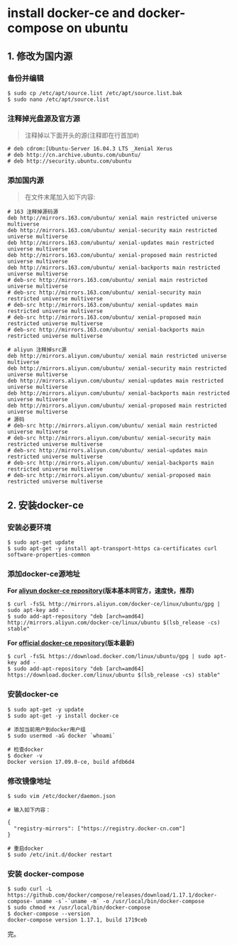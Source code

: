 
# install docker-ce and docker-compose on ubuntu

## 1. 修改为国内源
### 备份并编辑
```
$ sudo cp /etc/apt/source.list /etc/apt/source.list.bak
$ sudo nano /etc/apt/source.list
```
### 注释掉光盘源及官方源

> 注释掉以下面开头的源(注释即在行首加#)
```
# deb cdrom:[Ubuntu-Server 16.04.3 LTS _Xenial Xerus
# deb http://cn.archive.ubuntu.com/ubuntu/
# deb http://security.ubuntu.com/ubuntu 
```

### 添加国内源

> 在文件末尾加入如下内容:
```
# 163 注释掉源码源
deb http://mirrors.163.com/ubuntu/ xenial main restricted universe multiverse
deb http://mirrors.163.com/ubuntu/ xenial-security main restricted universe multiverse
deb http://mirrors.163.com/ubuntu/ xenial-updates main restricted universe multiverse
deb http://mirrors.163.com/ubuntu/ xenial-proposed main restricted universe multiverse
deb http://mirrors.163.com/ubuntu/ xenial-backports main restricted universe multiverse
# deb-src http://mirrors.163.com/ubuntu/ xenial main restricted universe multiverse
# deb-src http://mirrors.163.com/ubuntu/ xenial-security main restricted universe multiverse
# deb-src http://mirrors.163.com/ubuntu/ xenial-updates main restricted universe multiverse
# deb-src http://mirrors.163.com/ubuntu/ xenial-proposed main restricted universe multiverse
# deb-src http://mirrors.163.com/ubuntu/ xenial-backports main restricted universe multiverse

# aliyun 注释掉src源
deb http://mirrors.aliyun.com/ubuntu/ xenial main restricted universe multiverse
deb http://mirrors.aliyun.com/ubuntu/ xenial-security main restricted universe multiverse
deb http://mirrors.aliyun.com/ubuntu/ xenial-updates main restricted universe multiverse
deb http://mirrors.aliyun.com/ubuntu/ xenial-backports main restricted universe multiverse
deb http://mirrors.aliyun.com/ubuntu/ xenial-proposed main restricted universe multiverse 
# 源码
# deb-src http://mirrors.aliyun.com/ubuntu/ xenial main restricted universe multiverse
# deb-src http://mirrors.aliyun.com/ubuntu/ xenial-security main restricted universe multiverse
# deb-src http://mirrors.aliyun.com/ubuntu/ xenial-updates main restricted universe multiverse
# deb-src http://mirrors.aliyun.com/ubuntu/ xenial-backports main restricted universe multiverse
# deb-src http://mirrors.aliyun.com/ubuntu/ xenial-proposed main restricted universe multiverse
```

## 2. 安装docker-ce

### 安装必要环境

```shell
$ sudo apt-get update
$ sudo apt-get -y install apt-transport-https ca-certificates curl software-properties-common
```

### 添加docker-ce源地址

**For [aliyun docker-ce repository](https://yq.aliyun.com/articles/110806?commentId=11066)(版本基本同官方，速度快，推荐)**

```shell
$ curl -fsSL http://mirrors.aliyun.com/docker-ce/linux/ubuntu/gpg | sudo apt-key add -
$ sudo add-apt-repository "deb [arch=amd64] http://mirrors.aliyun.com/docker-ce/linux/ubuntu $(lsb_release -cs) stable"
```

**For [official docker-ce repository](https://docs.docker.com/engine/installation/linux/docker-ce/ubuntu/#set-up-the-repository)(版本最新)**

```shell
$ curl -fsSL https://download.docker.com/linux/ubuntu/gpg | sudo apt-key add -
$ sudo add-apt-repository "deb [arch=amd64] https://download.docker.com/linux/ubuntu $(lsb_release -cs) stable"
```

### 安装docker-ce

```shell
$ sudo apt-get -y update
$ sudo apt-get -y install docker-ce

# 添加当前用户到docker用户组
$ sudo usermod -aG docker `whoami`

# 检查docker
$ docker -v
Docker version 17.09.0-ce, build afdb6d4
```

### 修改镜像地址

```shell
$ sudo vim /etc/docker/daemon.json

# 输入如下内容：

{
  "registry-mirrors": ["https://registry.docker-cn.com"]
}

# 重启docker
$ sudo /etc/init.d/docker restart
```

### 安装 docker-compose
```shell
$ sudo curl -L https://github.com/docker/compose/releases/download/1.17.1/docker-compose-`uname -s`-`uname -m` -o /usr/local/bin/docker-compose
$ sudo chmod +x /usr/local/bin/docker-compose
$ docker-compose --version
docker-compose version 1.17.1, build 1719ceb
```

完。